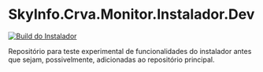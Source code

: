 # SkyInfo.Crva.Monitor.Instalador.Dev

[![Build do Instalador](https://github.com/EduardoHDCorrea/SkyInfo.Crva.Monitor.Instalador.Dev/actions/workflows/build.yml/badge.svg?branch=main)](https://github.com/EduardoHDCorrea/SkyInfo.Crva.Monitor.Instalador.Dev/actions/workflows/build.yml)

Repositório para teste experimental de funcionalidades do instalador antes que sejam, possivelmente, adicionadas ao repositório principal.